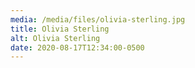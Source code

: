 ```yaml
---
media: /media/files/olivia-sterling.jpg
title: Olivia Sterling
alt: Olivia Sterling
date: 2020-08-17T12:34:00-0500
---
```

